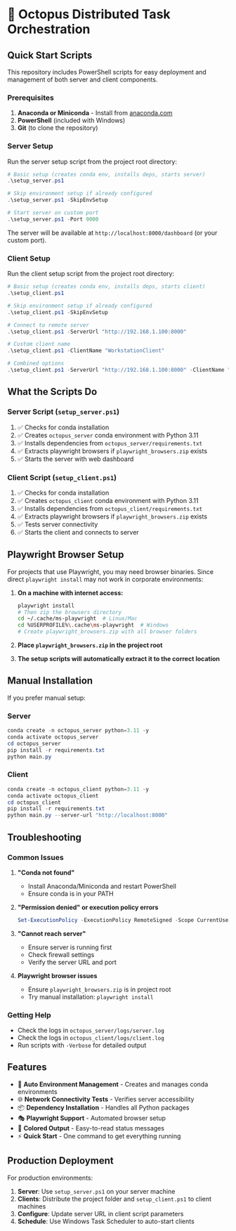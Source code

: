 # 🐙 Octopus Distributed Task Orchestration

## Quick Start Scripts

This repository includes PowerShell scripts for easy deployment and management of both server and client components.

### Prerequisites

1. **Anaconda or Miniconda** - Install from [anaconda.com](https://www.anaconda.com/products/distribution)
2. **PowerShell** (included with Windows)
3. **Git** (to clone the repository)

### Server Setup

Run the server setup script from the project root directory:

```powershell
# Basic setup (creates conda env, installs deps, starts server)
.\setup_server.ps1

# Skip environment setup if already configured
.\setup_server.ps1 -SkipEnvSetup

# Start server on custom port
.\setup_server.ps1 -Port 9000
```

The server will be available at `http://localhost:8000/dashboard` (or your custom port).

### Client Setup

Run the client setup script from the project root directory:

```powershell
# Basic setup (creates conda env, installs deps, starts client)
.\setup_client.ps1

# Skip environment setup if already configured
.\setup_client.ps1 -SkipEnvSetup

# Connect to remote server
.\setup_client.ps1 -ServerUrl "http://192.168.1.100:8000"

# Custom client name
.\setup_client.ps1 -ClientName "WorkstationClient"

# Combined options
.\setup_client.ps1 -ServerUrl "http://192.168.1.100:8000" -ClientName "WorkstationClient" -SkipEnvSetup
```

## What the Scripts Do

### Server Script (`setup_server.ps1`)
1. ✅ Checks for conda installation
2. ✅ Creates `octopus_server` conda environment with Python 3.11
3. ✅ Installs dependencies from `octopus_server/requirements.txt`
4. ✅ Extracts playwright browsers if `playwright_browsers.zip` exists
5. ✅ Starts the server with web dashboard

### Client Script (`setup_client.ps1`)
1. ✅ Checks for conda installation
2. ✅ Creates `octopus_client` conda environment with Python 3.11
3. ✅ Installs dependencies from `octopus_client/requirements.txt`
4. ✅ Extracts playwright browsers if `playwright_browsers.zip` exists
5. ✅ Tests server connectivity
6. ✅ Starts the client and connects to server

## Playwright Browser Setup

For projects that use Playwright, you may need browser binaries. Since direct `playwright install` may not work in corporate environments:

1. **On a machine with internet access:**
   ```bash
   playwright install
   # Then zip the browsers directory
   cd ~/.cache/ms-playwright  # Linux/Mac
   cd %USERPROFILE%\.cache\ms-playwright  # Windows
   # Create playwright_browsers.zip with all browser folders
   ```

2. **Place `playwright_browsers.zip` in the project root**
3. **The setup scripts will automatically extract it to the correct location**

## Manual Installation

If you prefer manual setup:

### Server
```powershell
conda create -n octopus_server python=3.11 -y
conda activate octopus_server
cd octopus_server
pip install -r requirements.txt
python main.py
```

### Client
```powershell
conda create -n octopus_client python=3.11 -y
conda activate octopus_client
cd octopus_client
pip install -r requirements.txt
python main.py --server-url "http://localhost:8000"
```

## Troubleshooting

### Common Issues

1. **"Conda not found"**
   - Install Anaconda/Miniconda and restart PowerShell
   - Ensure conda is in your PATH

2. **"Permission denied" or execution policy errors**
   ```powershell
   Set-ExecutionPolicy -ExecutionPolicy RemoteSigned -Scope CurrentUser
   ```

3. **"Cannot reach server"**
   - Ensure server is running first
   - Check firewall settings
   - Verify the server URL and port

4. **Playwright browser issues**
   - Ensure `playwright_browsers.zip` is in project root
   - Try manual installation: `playwright install`

### Getting Help

- Check the logs in `octopus_server/logs/server.log`
- Check the logs in `octopus_client/logs/client.log`
- Run scripts with `-Verbose` for detailed output

## Features

- 🔄 **Auto Environment Management** - Creates and manages conda environments
- 🌐 **Network Connectivity Tests** - Verifies server accessibility
- 📦 **Dependency Installation** - Handles all Python packages
- 🎭 **Playwright Support** - Automated browser setup
- 🎨 **Colored Output** - Easy-to-read status messages
- ⚡ **Quick Start** - One command to get everything running

## Production Deployment

For production environments:

1. **Server**: Use `setup_server.ps1` on your server machine
2. **Clients**: Distribute the project folder and `setup_client.ps1` to client machines
3. **Configure**: Update server URL in client script parameters
4. **Schedule**: Use Windows Task Scheduler to auto-start clients

